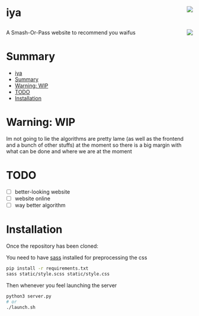 # iya <img align="right"  src="https://img.shields.io/tokei/lines/github/apoleon33/iya"> <p><img align="right" src="https://wakatime.com/badge/user/f30b1401-c84a-455c-a952-90c59a25605e/project/ef57e9b1-bfdc-4be6-904d-dd9311bcab56.svg">

A Smash-Or-Pass website to recommend you waifus

# Summary

- [iya](#iya-)
- [Summary](#summary)
- [Warning: WIP](#warning-wip)
- [TODO](#todo)
- [Installation](#installation)

# Warning: WIP

Im not going to lie the algorithms are pretty lame (as well as the frontend and a bunch of other stuffs) at the moment so there is a big margin with what can be done and where we are at the moment

# TODO

- [ ] better-looking website
- [ ] website online
- [ ] way better algorithm

# Installation

Once the repository has been cloned:

You need to have [sass](https://sass-lang.com/install) installed for preprocessing the css

```sh
pip install -r requirements.txt
sass static/style.scss static/style.css
```

Then whenever you feel launching the server

```sh
python3 server.py
# or
./launch.sh
```

